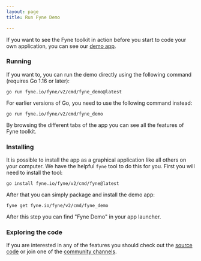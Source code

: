 ```yaml
---
layout: page
title: Run Fyne Demo

---
```


If you want to see the Fyne toolkit in action before you start to code your own application,
you can see our [demo app](https://github.com/fyne-io/fyne/tree/master/cmd/fyne_demo).

### Running

If you want to, you can run the demo directly using the following command (requires Go 1.16 or later):

    go run fyne.io/fyne/v2/cmd/fyne_demo@latest

For earlier versions of Go, you need to use the following command instead:

    go run fyne.io/fyne/v2/cmd/fyne_demo

By browsing the different tabs of the app you can see all the features of Fyne toolkit.

### Installing

It is possible to install the app as a graphical application like all others on your computer.
We have the helpful `fyne` tool to do this for you.
First you will need to install the tool:

	go install fyne.io/fyne/v2/cmd/fyne@latest

After that you can simply package and install the demo app:

	fyne get fyne.io/fyne/v2/cmd/fyne_demo

After this step you can find "Fyne Demo" in your app launcher.

### Exploring the code

If you are interested in any of the features you should  check out the
[source code](https://github.com/fyne-io/fyne/tree/master/cmd/fyne_demo)
or join one of the [community channels](https://fyne.io#contact).
